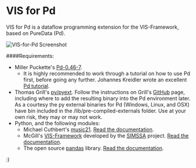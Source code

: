 # VIS for Pd
VIS for Pd is a dataflow programming extension for the VIS-Framework, based on PureData (Pd).

![VIS-for-Pd Screenshot](https://cdn.rawgit.com/ELVIS-Project/VIS-for-Pd/master/images/VIS-for-Pd-Screenshot.svg)

####Requirements:
- Miller Puckette's [Pd-0.46-7](http://msp.ucsd.edu/software.html]).
  - It is highly recommended to work through a tutorial on how to use Pd first, before going any further. Johannes Kreidler wrote an excellent [Pd tutorial](http://www.pd-tutorial.com).
- Thomas Grill's [py/pyext](https://github.com/grrrr/py). Follow the instructions on Grill's [GitHub](https://github.com/grrrr/py) page, including where to add the resulting binary into the Pd environment later. As a courtesy the py external binaries for Pd (Windows, Linux, and OSX) have bin included in the /lib/pre-compiled-externals folder. Use at your own risk, they may or may not work. 
- Python, and the following modules:
  - Michael Cuthbert's [music21](https://github.com/cuthbertLab/music21). [Read the documentation](http://web.mit.edu/music21/doc/about/what.html).
  - McGill's [VIS-Framework](https://github.com/ELVIS-Project/vis-framework) developed by the [SIMSSA](https://simssa.ca) project. [Read the documentation](http://vis-framework.readthedocs.org/en/latest/).
  - The open source [pandas](https://github.com/pydata/pandas) library. [Read the documentation](http://pandas.pydata.org/pandas-docs/stable/10min.html).

:)
